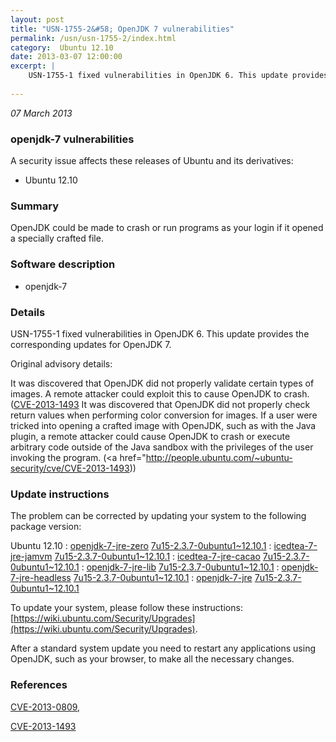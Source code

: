 ```yaml
---
layout: post
title: "USN-1755-2&#58; OpenJDK 7 vulnerabilities"
permalink: /usn/usn-1755-2/index.html
category:  Ubuntu 12.10
date: 2013-03-07 12:00:00
excerpt: |
    USN-1755-1 fixed vulnerabilities in OpenJDK 6. This update provides the corresponding updates for OpenJDK 7.
    
--- 
```

 
 

*07 March 2013*

### openjdk-7 vulnerabilities

A security issue affects these releases of Ubuntu and its derivatives:

* Ubuntu 12.10

### Summary

OpenJDK could be made to crash or run programs as your login if it opened a specially crafted file. 

### Software description

* openjdk-7 

### Details

USN-1755-1 fixed vulnerabilities in OpenJDK 6. This update provides the corresponding updates for OpenJDK 7.

Original advisory details:

 It was discovered that OpenJDK did not properly validate certain types of images. A remote attacker could exploit this to cause OpenJDK to crash. ([CVE-2013-1493](http://people.ubuntu.com/~ubuntu-security/cve/CVE-2013-0809">CVE-2013-0809</a>) It was discovered that OpenJDK did not properly check return values when performing color conversion for images. If a user were tricked into opening a crafted image with OpenJDK, such as with the Java plugin, a remote attacker could cause OpenJDK to crash or execute arbitrary code outside of the Java sandbox with the privileges of the user invoking the program. (<a href="http://people.ubuntu.com/~ubuntu-security/cve/CVE-2013-1493)) 

### Update instructions

The problem can be corrected by updating your system to the following package version:

Ubuntu 12.10
 : [openjdk-7-jre-zero](https://launchpad.net/ubuntu/+source/openjdk-7) <span> [7u15-2.3.7-0ubuntu1~12.10.1](https://launchpad.net/ubuntu/+source/openjdk-7/7u15-2.3.7-0ubuntu1~12.10.1) </span> 
 : [icedtea-7-jre-jamvm](https://launchpad.net/ubuntu/+source/openjdk-7) <span> [7u15-2.3.7-0ubuntu1~12.10.1](https://launchpad.net/ubuntu/+source/openjdk-7/7u15-2.3.7-0ubuntu1~12.10.1) </span> 
 : [icedtea-7-jre-cacao](https://launchpad.net/ubuntu/+source/openjdk-7) <span> [7u15-2.3.7-0ubuntu1~12.10.1](https://launchpad.net/ubuntu/+source/openjdk-7/7u15-2.3.7-0ubuntu1~12.10.1) </span> 
 : [openjdk-7-jre-lib](https://launchpad.net/ubuntu/+source/openjdk-7) <span> [7u15-2.3.7-0ubuntu1~12.10.1](https://launchpad.net/ubuntu/+source/openjdk-7/7u15-2.3.7-0ubuntu1~12.10.1) </span> 
 : [openjdk-7-jre-headless](https://launchpad.net/ubuntu/+source/openjdk-7) <span> [7u15-2.3.7-0ubuntu1~12.10.1](https://launchpad.net/ubuntu/+source/openjdk-7/7u15-2.3.7-0ubuntu1~12.10.1) </span> 
 : [openjdk-7-jre](https://launchpad.net/ubuntu/+source/openjdk-7) <span> [7u15-2.3.7-0ubuntu1~12.10.1](https://launchpad.net/ubuntu/+source/openjdk-7/7u15-2.3.7-0ubuntu1~12.10.1) </span> 

To update your system, please follow these instructions: [https://wiki.ubuntu.com/Security/Upgrades](https://wiki.ubuntu.com/Security/Upgrades).

After a standard system update you need to restart any applications using OpenJDK, such as your browser, to make all the necessary changes. 

### References

 
 [CVE-2013-0809](http://people.ubuntu.com/~ubuntu-security/cve/CVE-2013-0809), 

 [CVE-2013-1493](http://people.ubuntu.com/~ubuntu-security/cve/CVE-2013-1493)
 

